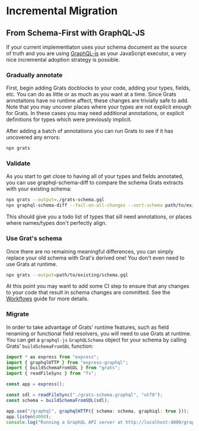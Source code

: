 # Incremental Migration

## From Schema-First with GraphQL-JS

If your current implementiaton uses your schema document as the source of truth
and you are using [GraphQL-js](https://www.npmjs.com/package/graphql) as your
JavaScript executor, a very nice incremental adoption strategy is possible.

### Gradually annotate

First, begin adding Grats docblocks to your code, adding your types, fields,
etc. You can do as little or as much as you want at a time. Since Grats
annotaitons have no runtime affect, these changes are trivially safe to add.
Note that you may uncover places where your types are not explicit enough for
Grats. In these cases you may need additional annotations, or explicit
definitions for types which were previously implicit.

After adding a batch of annotations you can run Grats to see if it has uncovered
any errors:

```bash
npx grats
```

### Validate

As you start to get close to having all of your types and fields annotated, you
can use graphql-schema-diff to compare the schema Grats extracts with your
existing schema:

```bash
npx grats --output=./grats-schema.gql
npx graphql-schema-diff --fail-on-all-changes --sort-schema path/to/existing/schema.gql ./grats-schema.gql
```

This should give you a todo list of types that sill need annotations, or places
where names/types don't perfectly align.

### Use Grat's schema

Once there are no remaining meaningful differences, you can simply replace your
old schema with Grat's derived one! You don't even need to use Grats at runtime.

```bash
npx grats --output=path/to/existing/schema.gql
```

At this point you may want to add some CI step to ensure that any changes to
your code that result in schema changes are committed. See the
[Workflows](./01-workflows.md) guide for more details.

### Migrate

In order to take advantage of Grats' runtime features, such as field renaming or
functional field resolvers, you will need to use Grats at runtime. You can get a
`graphql-js` `GraphQLSchema` object for your schema by calling Grats'
`buildSchemaFromSDL` function:

```typescript
import * as express from "express";
import { graphqlHTTP } from "express-graphql";
import { buildSchemaFromSDL } from "grats";
import { readFileSync } from "fs";

const app = express();

const sdl = readFileSync("./grats-schema.graphql", "utf8");
const schema = buildSchemaFromSDL(sdl);

app.use("/graphql", graphqlHTTP({ schema: schema, graphiql: true }));
app.listen(4000);
console.log("Running a GraphQL API server at http://localhost:4000/graphql");
```
